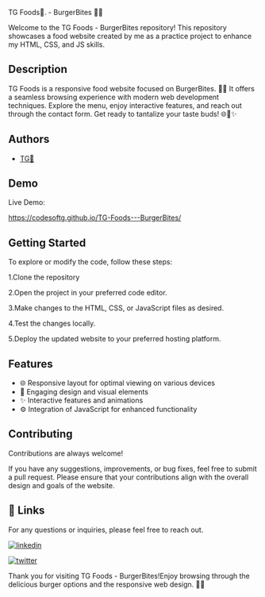 TG Foods💛. - BurgerBites 🍔🍟

Welcome to the TG Foods - BurgerBites repository! This repository showcases a food website created by me as a practice project to enhance my HTML, CSS, and JS skills.








## Description

TG Foods is a responsive food website focused on BurgerBites. 🍔🍟 It offers a seamless browsing experience with modern web development techniques. Explore the menu, enjoy interactive features, and reach out through the contact form. Get ready to tantalize your taste buds! 🌐🎨✨
## Authors

- [TG💛](https://www.github.com/codesofTG)


## Demo

Live Demo:

 https://codesoftg.github.io/TG-Foods---BurgerBites/
 
## Getting Started

To explore or modify the code, follow these steps:

1.Clone the repository

2.Open the project in your preferred code editor.

3.Make changes to the HTML, CSS, or JavaScript files as desired.

4.Test the changes locally.

5.Deploy the updated website to your preferred hosting platform.


## Features

- 🌐 Responsive layout for optimal viewing on various devices
- 🎨 Engaging design and visual elements
- ✨ Interactive features and animations
- ⚙️ Integration of JavaScript for enhanced functionality




## Contributing

Contributions are always welcome!

If you have any suggestions, improvements, or bug fixes, feel free to submit a pull request. Please ensure that your contributions align with the overall design and goals of the website. 


## 🔗 Links

For any questions or inquiries, please feel free to reach out. 

[![linkedin](https://img.shields.io/badge/linkedin-0A66C2?style=for-the-badge&logo=linkedin&logoColor=white)](https://www.linkedin.com/in/tg2691/)


[![twitter](https://img.shields.io/badge/twitter-1DA1F2?style=for-the-badge&logo=twitter&logoColor=white)](https://twitter.com/tg_262001)

Thank you for visiting TG Foods - BurgerBites!Enjoy browsing through the delicious burger options and the responsive web design. 🍔🍟
